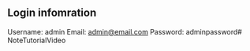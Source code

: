 ## Login infomration 
Username: admin
Email: admin@email.com
Password: adminpassword#   N o t e T u t o r i a l V i d e o  
 